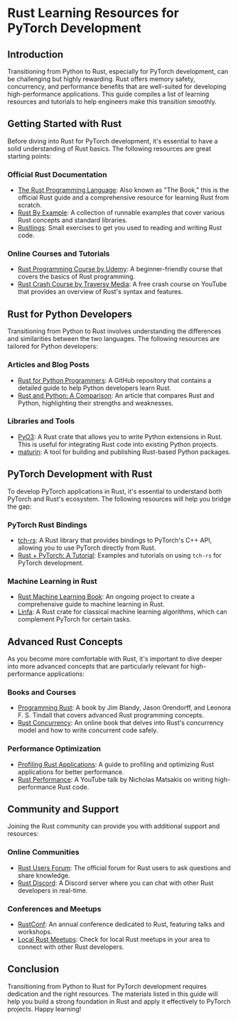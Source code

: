 # Rust Learning Resources for PyTorch Development

## Introduction
Transitioning from Python to Rust, especially for PyTorch development, can be challenging but highly rewarding. Rust offers memory safety, concurrency, and performance benefits that are well-suited for developing high-performance applications. This guide compiles a list of learning resources and tutorials to help engineers make this transition smoothly.

## Getting Started with Rust
Before diving into Rust for PyTorch development, it's essential to have a solid understanding of Rust basics. The following resources are great starting points:

### Official Rust Documentation
- [The Rust Programming Language](https://doc.rust-lang.org/book/): Also known as "The Book," this is the official Rust guide and a comprehensive resource for learning Rust from scratch.
- [Rust By Example](https://doc.rust-lang.org/rust-by-example/): A collection of runnable examples that cover various Rust concepts and standard libraries.
- [Rustlings](https://github.com/rust-lang/rustlings): Small exercises to get you used to reading and writing Rust code.

### Online Courses and Tutorials
- [Rust Programming Course by Udemy](https://www.udemy.com/course/rust-programming-language/): A beginner-friendly course that covers the basics of Rust programming.
- [Rust Crash Course by Traversy Media](https://www.youtube.com/watch?v=zF34dRivLOw): A free crash course on YouTube that provides an overview of Rust's syntax and features.

## Rust for Python Developers
Transitioning from Python to Rust involves understanding the differences and similarities between the two languages. The following resources are tailored for Python developers:

### Articles and Blog Posts
- [Rust for Python Programmers](https://github.com/mgattozzi/rust-for-python-programmers): A GitHub repository that contains a detailed guide to help Python developers learn Rust.
- [Rust and Python: A Comparison](https://medium.com/@dhruvrajvanshi/rust-and-python-a-comparison-8a528367fef2): An article that compares Rust and Python, highlighting their strengths and weaknesses.

### Libraries and Tools
- [PyO3](https://pyo3.rs/): A Rust crate that allows you to write Python extensions in Rust. This is useful for integrating Rust code into existing Python projects.
- [maturin](https://github.com/PyO3/maturin): A tool for building and publishing Rust-based Python packages.

## PyTorch Development with Rust
To develop PyTorch applications in Rust, it's essential to understand both PyTorch and Rust's ecosystem. The following resources will help you bridge the gap:

### PyTorch Rust Bindings
- [tch-rs](https://github.com/LaurentMazare/tch-rs): A Rust library that provides bindings to PyTorch's C++ API, allowing you to use PyTorch directly from Rust.
- [Rust + PyTorch: A Tutorial](https://github.com/LaurentMazare/tch-rs/tree/main/examples): Examples and tutorials on using `tch-rs` for PyTorch development.

### Machine Learning in Rust
- [Rust Machine Learning Book](https://rust-ml.github.io/book/): An ongoing project to create a comprehensive guide to machine learning in Rust.
- [Linfa](https://github.com/rust-ml/linfa): A Rust crate for classical machine learning algorithms, which can complement PyTorch for certain tasks.

## Advanced Rust Concepts
As you become more comfortable with Rust, it's important to dive deeper into more advanced concepts that are particularly relevant for high-performance applications:

### Books and Courses
- [Programming Rust](https://www.oreilly.com/library/view/programming-rust-2nd/9781492052586/): A book by Jim Blandy, Jason Orendorff, and Leonora F. S. Tindall that covers advanced Rust programming concepts.
- [Rust Concurrency](https://marabos.nl/atomics/): An online book that delves into Rust's concurrency model and how to write concurrent code safely.

### Performance Optimization
- [Profiling Rust Applications](https://nnethercote.github.io/perf-book/): A guide to profiling and optimizing Rust applications for better performance.
- [Rust Performance](https://www.youtube.com/watch?v=YS4e4q9oBaU): A YouTube talk by Nicholas Matsakis on writing high-performance Rust code.

## Community and Support
Joining the Rust community can provide you with additional support and resources:

### Online Communities
- [Rust Users Forum](https://users.rust-lang.org/): The official forum for Rust users to ask questions and share knowledge.
- [Rust Discord](https://discord.gg/rust-lang): A Discord server where you can chat with other Rust developers in real-time.

### Conferences and Meetups
- [RustConf](https://rustconf.com/): An annual conference dedicated to Rust, featuring talks and workshops.
- [Local Rust Meetups](https://www.meetup.com/topics/rust/): Check for local Rust meetups in your area to connect with other Rust developers.

## Conclusion
Transitioning from Python to Rust for PyTorch development requires dedication and the right resources. The materials listed in this guide will help you build a strong foundation in Rust and apply it effectively to PyTorch projects. Happy learning!

